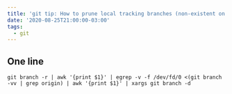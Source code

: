 ```yaml
---
title: 'git tip: How to prune local tracking branches (non-existent on remote)'
date: '2020-08-25T21:00:00-03:00'
tags:
  - git
---
```

## One line

``` shell
git branch -r | awk '{print $1}' | egrep -v -f /dev/fd/0 <(git branch -vv | grep origin) | awk '{print $1}' | xargs git branch -d
```
